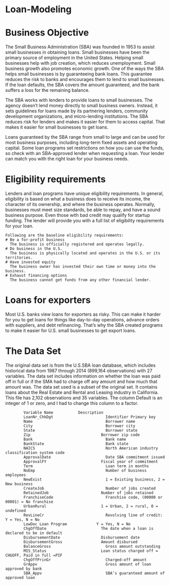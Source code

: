 # Loan-Modeling
# Business Objective
  The Small Business Administration (SBA) was founded in 1953 to assist small businesses in obtaining loans. Small businesses have been the primary source of employment in the       United States. Helping small businesses help with job creation, which reduces unemployment. Small business growth also promotes economic growth. One of the ways the SBA helps     small businesses is by guaranteeing bank loans. This guarantee reduces the risk to banks and encourages them to lend to small businesses. If the loan defaults, the SBA covers     the amount guaranteed, and the bank suffers a loss for the remaining balance.
  
  The SBA works with lenders to provide loans to small businesses. The agency doesn’t lend money directly to small business owners. Instead, it sets guidelines for loans made by     its partnering lenders, community development organizations, and micro-lending institutions. The SBA reduces risk for lenders and makes it easier for them to access capital.       That makes it easier for small businesses to get loans.
  
  Loans guaranteed by the SBA range from small to large and can be used for most business purposes, including long-term fixed assets and operating capital. Some loan programs set   restrictions on how you can use the funds, so check with an SBA-approved lender when requesting a loan. Your lender can match you with the right loan for your business needs.

# Eligibility requirements
  Lenders and loan programs have unique eligibility requirements. In general, eligibility is based on what a business does to receive its income, the character of its ownership,     and where the business operates. Normally, businesses must meet size standards, be able to repay, and have a sound business purpose. Even those with bad credit may qualify for     startup funding. The lender will provide you with a full list of eligibility requirements for your loan.

    Following are the baseline eligibility requirements:
    # Be a for-profit business
      The business is officially registered and operates legally.
    # Do business in the U.S.
      The business is physically located and operates in the U.S. or its territories.
    # Have invested equity
      The business owner has invested their own time or money into the business.
    # Exhaust financing options
      The business cannot get funds from any other financial lender.

# Loans for exporters
  Most U.S. banks view loans for exporters as risky. This can make it harder for you to get loans for things like day-to-day operations, advance orders with suppliers, and debt     refinancing. That’s why the SBA created programs to make it easier for U.S. small businesses to get export loans.

# The Data Set
  The original data set is from the U.S.SBA loan database, which includes historical data from 1987 through 2014 (899,164 observations) with 27 variables. The data set includes   information on whether the loan was paid off in full or if the SMA had to charge off any amount and how much that amount was. The data set used is a subset of the original       set. It contains loans about the Real Estate and Rental and Leasing industry in California. This file has 2,102 observations and 35 variables. The column Default is an integer   of 1 or zero, and I had to change this column to a factor.
  
            Variable Name			Description
            LoanNr_ChkDgt			            Identifier Primary key
            Name	        		            Borrower name
            City	        		            Borrower city
            State	        		            Borrower state
            Zip	        		              Borrower zip code
            Bank	        		            Bank name
            BankState			                Bank state
            NAICS	        		            North American industry classification system code
            ApprovalDate			            Date SBA commitment issued
            ApprovalFY			              Fiscal year of commitment
            Term	        		            Loan term in months
            NoEmp	        		            Number of business employees
            NewExist			                1 = Existing business, 2 = New business
            CreateJob			                Number of jobs created
            RetainedJob			              Number of jobs retained
            FranchiseCode			            Franchise code, (00000 or 00001) = No franchise
            UrbanRural			              1 = Urban, 2 = rural, 0 = undefined
            RevLineCr			                Revolving line of credit: Y = Yes, N = No
            LowDoc Loan Program 	        Y = Yes, N = No
            ChgOffDate			              The date when a loan is declared to be in default
            DisbursementDate		          Disbursement date
            DisbursementGross		          Amount disbursed
            BalanceGross			            Gross amount outstanding
            MIS_Status			              Loan status charged off = CHGOFF, Paid in full =PIF
            ChgOffPrinGr			            Charged-off amount
            GrAppv				                Gross amount of loan approved by bank
            SBA_Appv			                SBA’s guaranteed amount of approved loan
